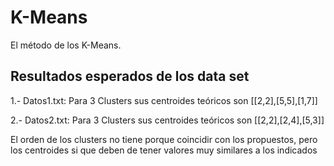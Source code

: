 # K-Means

El método de los K-Means.

## Resultados esperados de los data set

1.- Datos1.txt: Para 3 Clusters sus centroides teóricos son [[2,2],[5,5],[1,7]]

2.- Datos2.txt: Para 3 Clusters sus centroides teóricos son [[2,2],[2,4],[5,3]]

El orden de los clusters no tiene porque coincidir con los propuestos, pero los centroides si que deben de tener valores muy similares a los indicados


